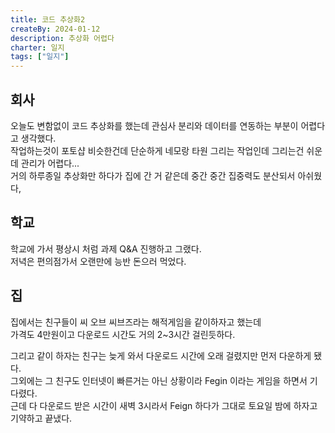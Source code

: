 ```yaml
---
title: 코드 추상화2
createBy: 2024-01-12
description: 추상화 어렵다
charter: 일지
tags: ["일지"]
---
```


## 회사

오늘도 변함없이 코드 추상화를 했는데 관심사 분리와 데이터를 연동하는 부분이 어렵다고 생각했다.  
작업하는것이 포토샵 비슷한건데 단순하게 네모랑 타원 그리는 작업인데 그리는건 쉬운데 관리가 어렵다...  
거의 하루종일 추상화만 하다가 집에 간 거 같은데 중간 중간 집중력도 분산되서 아쉬웠다,

## 학교

학교에 가서 평상시 처럼 과제 Q&A 진행하고 그랬다.  
저녁은 편의점가서 오랜만에 능반 돈으러 먹었다.

## 집

집에서는 친구들이 씨 오브 씨브즈라는 해적게임을 같이하자고 했는데  
가격도 4만원이고 다운로드 시간도 거의 2~3시간 걸린듯하다.

그리고 같이 하자는 친구는 늦게 와서 다운로드 시간에 오래 걸렸지만 먼저 다운하게 됐다.  
그외에는 그 친구도 인터넷이 빠른거는 아닌 상황이라 Fegin 이라는 게임을 하면서 기다렸다.  
근데 다 다운로드 받은 시간이 새벽 3시라서 Feign 하다가 그대로 토요일 밤에 하자고 기약하고 끝냈다.
